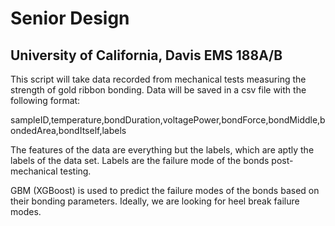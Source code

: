 # Senior Design
## University of California, Davis EMS 188A/B

This script will take data recorded from mechanical tests measuring the strength of gold ribbon bonding.  Data will be saved in a csv file with the following format:

sampleID,temperature,bondDuration,voltagePower,bondForce,bondMiddle,bondedArea,bondItself,labels

The features of the data are everything but the labels, which are aptly the labels of the data set.  Labels are the failure mode of the bonds post-mechanical testing.

GBM (XGBoost) is used to predict the failure modes of the bonds based on their bonding parameters.  Ideally, we are looking for heel break failure modes.
